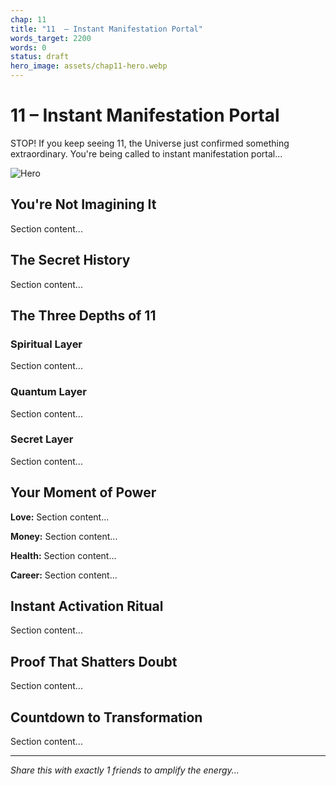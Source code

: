 ```yaml
---
chap: 11
title: "11  – Instant Manifestation Portal"
words_target: 2200
words: 0
status: draft
hero_image: assets/chap11-hero.webp
---
```


# 11  – Instant Manifestation Portal

STOP! If you keep seeing 11, the Universe just confirmed something extraordinary. You're being called to instant manifestation portal...

![Hero](../assets/chap11-hero.webp)

## You're Not Imagining It

Section content...

## The Secret History

Section content...

## The Three Depths of 11

### Spiritual Layer
Section content...

### Quantum Layer
Section content...

### Secret Layer
Section content...

## Your Moment of Power

**Love:** Section content...

**Money:** Section content...

**Health:** Section content...

**Career:** Section content...

## Instant Activation Ritual

Section content...

## Proof That Shatters Doubt

Section content...

## Countdown to Transformation

Section content...

---

*Share this with exactly 1 friends to amplify the energy...*
